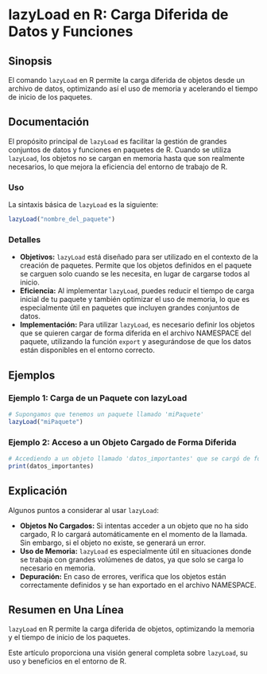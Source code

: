 <!--
Meta Description: # lazyLoad en R: Carga Diferida de Datos y Funciones ## Sinopsis El comando `lazyLoad` en R permite la carga diferida de objetos desde un archivo de d...
Meta Keywords: lazyload, que, objetos, los, carga
-->

# lazyLoad en R: Carga Diferida de Datos y Funciones

## Sinopsis
El comando `lazyLoad` en R permite la carga diferida de objetos desde un archivo de datos, optimizando así el uso de memoria y acelerando el tiempo de inicio de los paquetes.

## Documentación
El propósito principal de `lazyLoad` es facilitar la gestión de grandes conjuntos de datos y funciones en paquetes de R. Cuando se utiliza `lazyLoad`, los objetos no se cargan en memoria hasta que son realmente necesarios, lo que mejora la eficiencia del entorno de trabajo de R.

### Uso
La sintaxis básica de `lazyLoad` es la siguiente:

```R
lazyLoad("nombre_del_paquete")
```

### Detalles
- **Objetivos:** `lazyLoad` está diseñado para ser utilizado en el contexto de la creación de paquetes. Permite que los objetos definidos en el paquete se carguen solo cuando se les necesita, en lugar de cargarse todos al inicio.
- **Eficiencia:** Al implementar `lazyLoad`, puedes reducir el tiempo de carga inicial de tu paquete y también optimizar el uso de memoria, lo que es especialmente útil en paquetes que incluyen grandes conjuntos de datos.
- **Implementación:** Para utilizar `lazyLoad`, es necesario definir los objetos que se quieren cargar de forma diferida en el archivo NAMESPACE del paquete, utilizando la función `export` y asegurándose de que los datos están disponibles en el entorno correcto.

## Ejemplos
### Ejemplo 1: Carga de un Paquete con lazyLoad

```R
# Supongamos que tenemos un paquete llamado 'miPaquete'
lazyLoad("miPaquete")
```

### Ejemplo 2: Acceso a un Objeto Cargado de Forma Diferida

```R
# Accediendo a un objeto llamado 'datos_importantes' que se cargó de forma diferida
print(datos_importantes)
```

## Explicación
Algunos puntos a considerar al usar `lazyLoad`:

- **Objetos No Cargados:** Si intentas acceder a un objeto que no ha sido cargado, R lo cargará automáticamente en el momento de la llamada. Sin embargo, si el objeto no existe, se generará un error.
- **Uso de Memoria:** `lazyLoad` es especialmente útil en situaciones donde se trabaja con grandes volúmenes de datos, ya que solo se carga lo necesario en memoria.
- **Depuración:** En caso de errores, verifica que los objetos están correctamente definidos y se han exportado en el archivo NAMESPACE.

## Resumen en Una Línea
`lazyLoad` en R permite la carga diferida de objetos, optimizando la memoria y el tiempo de inicio de los paquetes.

Este artículo proporciona una visión general completa sobre `lazyLoad`, su uso y beneficios en el entorno de R.